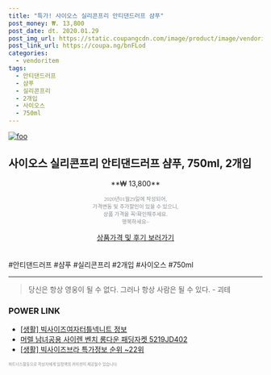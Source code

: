 ```yaml
--- 
title: "특가! 사이오스 실리콘프리 안티댄드러프 샴푸" 
post_money: ₩. 13,800 
post_date: dt. 2020.01.29 
post_img_url: https://static.coupangcdn.com/image/product/image/vendoritem/2019/04/12/3422945182/1aeccb75-23ee-46ba-9a77-51ad27e187be.jpg 
post_link_url: https://coupa.ng/bnFLod 
categories: 
  - vendoritem 
tags: 
  - 안티댄드러프 
  - 샴푸 
  - 실리콘프리 
  - 2개입 
  - 사이오스 
  - 750ml 
--- 
```

[![foo](https://static.coupangcdn.com/image/product/image/vendoritem/2019/04/12/3422945182/1aeccb75-23ee-46ba-9a77-51ad27e187be.jpg)](https://coupa.ng/bnFLod) 

## 사이오스 실리콘프리 안티댄드러프 샴푸, 750ml, 2개입 
<p style="text-align: center;">**₩ 13,800**</p> 
<p style="text-align: center;"><span style="color: #898c8f; font-family: Georgia,Times,serif; font-size: 0.75em;">2020년01월29일에 작성되어, <br>가격변동 및 추가할인이 있을 수 있으니,<br> 상품 가격을 꼭!확인해주세요.<br>행복하세요~</span> 
</p>	 
<div markdown="0" style="text-align: center;"><a href="https://coupa.ng/bnFLod" class="btn btn--success">상품가격 및 후기 보러가기</a></div> 
<br><br> 
  #안티댄드러프 #샴푸 #실리콘프리 #2개입 #사이오스 #750ml 
<hr> 

> 당신은 항상 영웅이 될 수 없다. 그러나 항상 사람은 될 수 있다. - 괴테 


### POWER LINK

* <a href="https://blog.naver.com/fash111/221767465846" target="_blank"> [생활] 빅사이즈여자터틀넥니트 정보 </a>
* <a href="https://blog.naver.com/santokki14/221784915644" target="_blank">머렐 남녀공용 사이렌 벤치 롱다운 패딩자켓 5219JD402</a>
* <a href="https://blog.naver.com/sakai111/221779112767" target="_blank"> [생활] 빅사이즈브라 특가정보 순위 ~22위</a>

<span style="color: #898c8f; font-family: Georgia,Times,serif; font-size: 0.55em;">파트너스활동으로 작성자에게 일정액의 커미션이 제공될수 있습니다.</span> 
